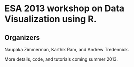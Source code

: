 # ESA 2013 workshop on Data Visualization using R.

## Organizers
Naupaka Zimmerman, Karthik Ram, and Andrew Tredennick.

More details, code, and tutorials coming summer 2013.

